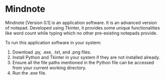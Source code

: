 # Mindnote
Mindnote [Version 0.1] is an application software. It is an advanced version of notepad. Developed using Tkinter, it provides some unique functionalities like word count while typing which no other pre-existing notepads provide.

To run this application software in your system:
1. Download .py, .exe, .txt, and .png files.
2. Install Python and Tkinter in your system if they are not installed already.   
3. Ensure all the file paths mentioned in the Python file can be accessed from your current working directory.
4. Run the .exe file.
